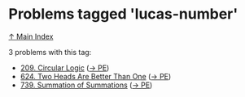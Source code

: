 # Problems tagged 'lucas-number'

[↑ Main Index](../README.md)

3 problems with this tag:

- [209. Circular Logic](../problems/209.md) ([→ PE](https://projecteuler.net/problem=209))
- [624. Two Heads Are Better Than One](../problems/624.md) ([→ PE](https://projecteuler.net/problem=624))
- [739. Summation of Summations](../problems/739.md) ([→ PE](https://projecteuler.net/problem=739))
